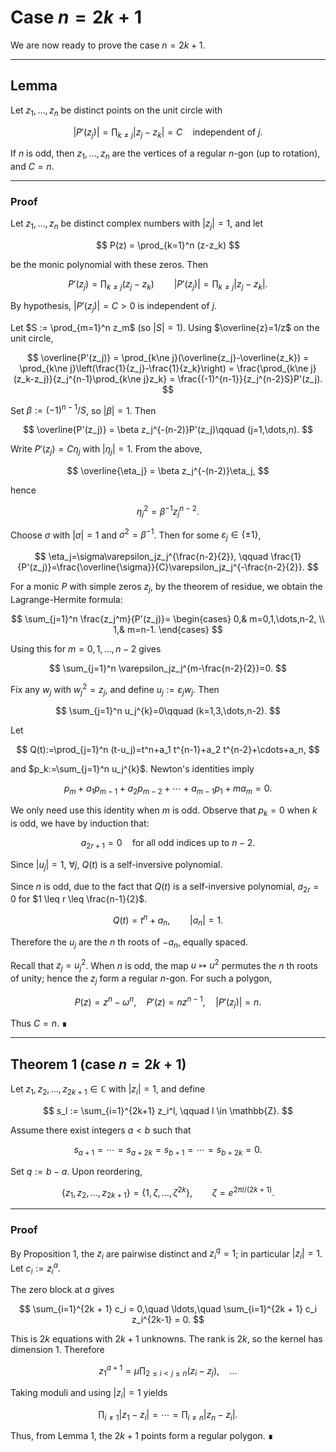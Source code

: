 # Case $n = 2k + 1$

We are now ready to prove the case $n = 2k + 1$.

---

## Lemma

Let $z_1, \dots, z_n$ be distinct points on the unit circle with  

$$
|P'(z_j)| = \prod_{k \neq j} |z_j - z_k| = C \quad \text{independent of } j.
$$

If $n$ is odd, then $z_1, \dots, z_n$ are the vertices of a regular $n$-gon (up to rotation), and $C = n$.

---

### Proof

Let $z_1,\dots,z_n$ be distinct complex numbers with $|z_j|=1$, and let  

$$
P(z) = \prod_{k=1}^n (z-z_k)
$$

be the monic polynomial with these zeros. Then  

$$
P'(z_j) = \prod_{k\ne j}(z_j-z_k)\qquad |P'(z_j)| = \prod_{k\ne j}|z_j-z_k|.
$$

By hypothesis, $|P'(z_j)|=C>0$ is independent of $j$.

Let $S := \prod_{m=1}^n z_m$ (so $|S|=1$). Using $\overline{z}=1/z$ on the unit circle,

$$
\overline{P'(z_j)}
= \prod_{k\ne j}(\overline{z_j}-\overline{z_k})
= \prod_{k\ne j}\left(\frac{1}{z_j}-\frac{1}{z_k}\right)
= \frac{\prod_{k\ne j}(z_k-z_j)}{z_j^{n-1}\prod_{k\ne j}z_k}
= \frac{(-1)^{n-1}}{z_j^{n-2}S}P'(z_j).
$$

Set $\beta := (-1)^{n-1}/S$, so $|\beta|=1$. Then

$$
\overline{P'(z_j)} = \beta z_j^{-(n-2)}P'(z_j)\qquad (j=1,\dots,n).
$$

Write $P'(z_j)=C\eta_j$ with $|\eta_j|=1$. From the above,

$$
\overline{\eta_j}
= \beta z_j^{-(n-2)}\eta_j,
$$

hence  

$$
\eta_j^2=\beta^{-1}z_j^{n-2}.
$$

Choose $\sigma$ with $|\sigma|=1$ and $\sigma^2=\beta^{-1}$. Then for some $\varepsilon_j\in\{\pm1\}$,

$$
\eta_j=\sigma\varepsilon_jz_j^{\frac{n-2}{2}}, \qquad
\frac{1}{P'(z_j)}=\frac{\overline{\sigma}}{C}\varepsilon_jz_j^{-\frac{n-2}{2}}.
$$

For a monic $P$ with simple zeros $z_j$, by the theorem of residue, we obtain the Lagrange-Hermite formula:

$$
\sum_{j=1}^n \frac{z_j^m}{P'(z_j)}=
\begin{cases}
0,& m=0,1,\dots,n-2, \\
1,& m=n-1.
\end{cases}
$$

Using this for $m=0,1,\dots,n-2$ gives

$$
\sum_{j=1}^n \varepsilon_jz_j^{m-\frac{n-2}{2}}=0.
$$

Fix any $w_j$ with $w_j^2=z_j$, and define $u_j:=\varepsilon_j w_j$. Then  

$$
\sum_{j=1}^n u_j^{k}=0\qquad (k=1,3,\dots,n-2).
$$

Let

$$
Q(t):=\prod_{j=1}^n (t-u_j)=t^n+a_1 t^{n-1}+a_2 t^{n-2}+\cdots+a_n,
$$

and $p_k:=\sum_{j=1}^n u_j^{k}$. Newton's identities imply

$$
p_m+a_1 p_{m-1}+a_2 p_{m-2}+\cdots+a_{m-1}p_1+m a_m=0.
$$

We only need use this identity when $m$ is odd. Observe that $p_k = 0$ when $k$ is odd, we have by induction that:

$$
a_{2r+1}=0 \quad\text{for all odd indices up to $n-2$}.
$$

Since $|u_j|=1$, $\forall j$, $Q(t)$ is a self-inversive polynomial.

Since $n$ is odd, due to the fact that $Q(t)$ is a self-inversive polynomial, $a_{2r} = 0$ for $1 \leq r \leq \frac{n-1}{2}$.

$$
Q(t)=t^n+a_n, \qquad |a_n|=1.
$$

Therefore the $u_j$ are the $n$ th roots of $-a_n$, equally spaced.

Recall that $z_j=u_j^{2}$. When $n$ is odd, the map $u\mapsto u^2$ permutes the $n$ th roots of unity; hence the $z_j$ form a regular $n$-gon. For such a polygon,  

$$
P(z)=z^n-\omega^n,\quad P'(z)=n z^{n-1},\quad |P'(z_j)|=n.
$$

Thus $C=n$. ∎

---

## Theorem 1 (case $n = 2k + 1$)

Let $z_1, z_2,\ldots,  z_{2k + 1} \in \mathbb{C}$ with $|z_i| = 1$, and define  

$$
s_l := \sum_{i=1}^{2k+1} z_i^l, \qquad l \in \mathbb{Z}.
$$

Assume there exist integers $a < b$ such that

$$
s_{a+1} = \cdots = s_{a+2k} = s_{b+1} = \cdots =s_{b+2k} = 0.
$$

Set $q := b-a$. Upon reordering,

$$
\{z_1, z_2, \ldots , z_{2k+1}\} = \{1, \zeta, \ldots, \zeta^{2k}\}, \qquad
\zeta = e^{2\pi i/{(2k + 1)}}.
$$

---

### Proof

By Proposition 1, the $z_i$ are pairwise distinct and $z_i^q = 1$; in particular $|z_i| = 1$. Let $c_i := z_i^a$.  

The zero block at $a$ gives

$$
\sum_{i=1}^{2k + 1} c_i = 0,\quad \ldots,\quad \sum_{i=1}^{2k + 1} c_i z_i^{2k-1} = 0.
$$

This is $2k$ equations with $2k+1$ unknowns. The rank is $2k$, so the kernel has dimension 1. Therefore

$$
z_1^{a+1} = \mu\prod_{2 \leq i < j \leq n}(z_i - z_j), \quad \ldots
$$

Taking moduli and using $|z_i|=1$ yields

$$
\prod_{i \neq 1}|z_1 - z_i| = \cdots = \prod_{i \neq n} |z_n - z_i|.
$$

Thus, from Lemma 1, the $2k+1$ points form a regular polygon. ∎

